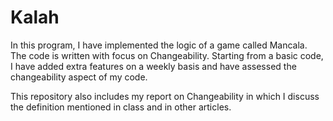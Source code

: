# Kalah
In this program, I have implemented the logic of a game called Mancala. The code is written with focus on Changeability. Starting from a basic code, I have added extra features
on a weekly basis and have assessed the changeability aspect of my code. 

This repository also includes my report on Changeability in which I discuss the definition mentioned in class and in other articles. 
